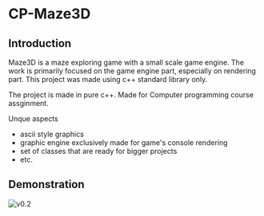 # CP-Maze3D

## Introduction

Maze3D is a maze exploring game with a small scale game engine. 
The work is primarily focused on the game engine part, especially on rendering part. 
This project was made using c++ standard library only.

The project is made in pure c++. 
Made for Computer programming course assginment.


Unque aspects

- ascii style graphics
- graphic engine exclusively made for game's console rendering
- set of classes that are ready for bigger projects
- etc.

## Demonstration

![v0.2](https://github.com/user-attachments/assets/c118eaea-eb27-4b68-a376-3dfe558094c4)

